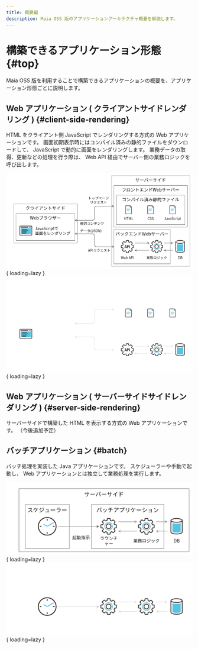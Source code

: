 ```yaml
---
title: 概要編
description: Maia OSS 版のアプリケーションアーキテクチャ概要を解説します。
---
```


# 構築できるアプリケーション形態 {#top}

Maia OSS 版を利用することで構築できるアプリケーションの概要を、アプリケーション形態ごとに説明します。

## Web アプリケーション ( クライアントサイドレンダリング ) {#client-side-rendering}

HTML をクライアント側 JavaScript でレンダリングする方式の Web アプリケーションです。
画面初期表示時にはコンパイル済みの静的ファイルをダウンロードして、 JavaScript で動的に画面をレンダリングします。
業務データの取得、更新などの処理を行う際は、 Web API 経由でサーバー側の業務ロジックを呼び出します。

![クライアントサイドレンダリング](../../images/app-architecture/overview/client-side-rendering-light.png#only-light){ loading=lazy }
![クライアントサイドレンダリング](../../images/app-architecture/overview/client-side-rendering-dark.png#only-dark){ loading=lazy }

## Web アプリケーション ( サーバーサイドサイドレンダリング ) {#server-side-rendering}

サーバーサイドで構築した HTML を表示する方式の Web アプリケーションです。
（今後追加予定）

## バッチアプリケーション {#batch}

バッチ処理を実装した Java アプリケーションです。
スケジューラーや手動で起動し、 Web アプリケーションとは独立して業務処理を実行します。

![バッチアプリケーション](../../images/app-architecture/overview/batch-application-light.png#only-light){ loading=lazy }
![バッチアプリケーション](../../images/app-architecture/overview/batch-application-dark.png#only-dark){ loading=lazy }
